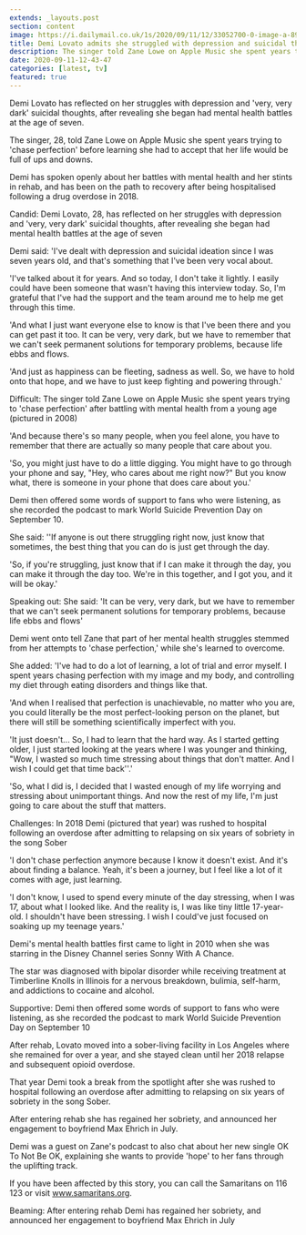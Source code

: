 ```yaml
---
extends: _layouts.post
section: content
image: https://i.dailymail.co.uk/1s/2020/09/11/12/33052700-0-image-a-89_1599824212408.jpg 
title: Demi Lovato admits she struggled with depression and suicidal thoughts from the age of seven 
description: The singer told Zane Lowe on Apple Music she spent years trying to chase perfection before learning she had to accept that her life would be full of ups and downs. 
date: 2020-09-11-12-43-47 
categories: [latest, tv] 
featured: true 
--- 
```

Demi Lovato has reflected on her struggles with depression and 'very, very dark' suicidal thoughts, after revealing she began had mental health battles at the age of seven.

The singer, 28, told Zane Lowe on Apple Music she spent years trying to 'chase perfection' before learning she had to accept that her life would be full of ups and downs.

Demi has spoken openly about her battles with mental health and her stints in rehab, and has been on the path to recovery after being hospitalised following a drug overdose in 2018.

Candid: Demi Lovato, 28, has reflected on her struggles with depression and 'very, very dark' suicidal thoughts, after revealing she began had mental health battles at the age of seven

Demi said: 'I've dealt with depression and suicidal ideation since I was seven years old, and that's something that I've been very vocal about. 

'I've talked about it for years. And so today, I don't take it lightly. I easily could have been someone that wasn't having this interview today. So, I'm grateful that I've had the support and the team around me to help me get through this time. 

'And what I just want everyone else to know is that I've been there and you can get past it too. It can be very, very dark, but we have to remember that we can't seek permanent solutions for temporary problems, because life ebbs and flows. 

'And just as happiness can be fleeting, sadness as well. So, we have to hold onto that hope, and we have to just keep fighting and powering through.' 

Difficult: The singer told Zane Lowe on Apple Music she spent years trying to 'chase perfection' after battling with mental health from a young age (pictured in 2008)

'And because there's so many people, when you feel alone, you have to remember that there are actually so many people that care about you. 

'So, you might just have to do a little digging. You might have to go through your phone and say, "Hey, who cares about me right now?" But you know what, there is someone in your phone that does care about you.' 

Demi then offered some words of support to fans who were listening, as she recorded the podcast to mark World Suicide Prevention Day on September 10.

She said: ''If anyone is out there struggling right now, just know that sometimes, the best thing that you can do is just get through the day. 

'So, if you're struggling, just know that if I can make it through the day, you can make it through the day too. We're in this together, and I got you, and it will be okay.' 

Speaking out: She said: 'It can be very, very dark, but we have to remember that we can't seek permanent solutions for temporary problems, because life ebbs and flows'

Demi went onto tell Zane that part of her mental health struggles stemmed from her attempts to 'chase perfection,' while she's learned to overcome.

She added: 'I've had to do a lot of learning, a lot of trial and error myself. I spent years chasing perfection with my image and my body, and controlling my diet through eating disorders and things like that. 

'And when I realised that perfection is unachievable, no matter who you are, you could literally be the most perfect-looking person on the planet, but there will still be something scientifically imperfect with you. 

'It just doesn't... So, I had to learn that the hard way. As I started getting older, I just started looking at the years where I was younger and thinking, "Wow, I wasted so much time stressing about things that don't matter. And I wish I could get that time back''.' 

'So, what I did is, I decided that I wasted enough of my life worrying and stressing about unimportant things. And now the rest of my life, I'm just going to care about the stuff that matters. 

Challenges: In 2018 Demi (pictured that year) was rushed to hospital following an overdose after admitting to relapsing on six years of sobriety in the song Sober

'I don't chase perfection anymore because I know it doesn't exist. And it's about finding a balance. Yeah, it's been a journey, but I feel like a lot of it comes with age, just learning. 

'I don't know, I used to spend every minute of the day stressing, when I was 17, about what I looked like. And the reality is, I was like tiny little 17-year-old. I shouldn't have been stressing. I wish I could've just focused on soaking up my teenage years.' 

Demi's mental health battles first came to light in 2010 when she was starring in the Disney Channel series Sonny With A Chance.

The star was diagnosed with bipolar disorder while receiving treatment at Timberline Knolls in Illinois for a nervous breakdown, bulimia, self-harm, and addictions to cocaine and alcohol.

Supportive: Demi then offered some words of support to fans who were listening, as she recorded the podcast to mark World Suicide Prevention Day on September 10

After rehab, Lovato moved into a sober-living facility in Los Angeles where she remained for over a year, and she stayed clean until her 2018 relapse and subsequent opioid overdose.

That year Demi took a break from the spotlight after she was rushed to hospital following an overdose after admitting to relapsing on six years of sobriety in the song Sober.

After entering rehab she has regained her sobriety, and announced her engagement to boyfriend Max Ehrich in July.

Demi was a guest on Zane's podcast to also chat about her new single OK To Not Be OK, explaining she wants to provide 'hope' to her fans through the uplifting track.

If you have been affected by this story, you can call the Samaritans on 116 123 or visit www.samaritans.org.

Beaming: After entering rehab Demi has regained her sobriety, and announced her engagement to boyfriend Max Ehrich in July 


